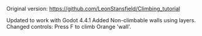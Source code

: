 Original version: https://github.com/LeonStansfield/Climbing_tutorial

Updated to work with Godot 4.4.1
Added Non-climbable walls using layers.
Changed controls: Press F to climb Orange 'wall'.
